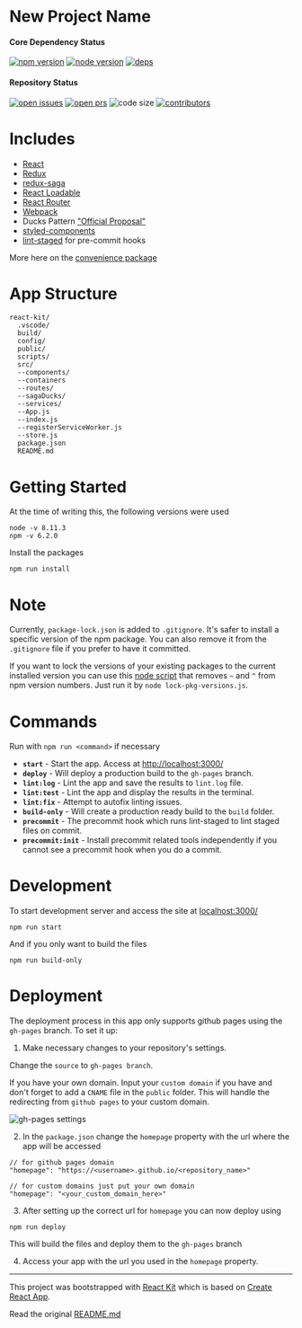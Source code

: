 # New Project Name

#### Core Dependency Status

[![npm version][npm-img]][npm-url]
[![node version][node-img]][node-url]
[![deps][deps-img]][deps-url]

#### Repository Status

[![open issues][issues-img]][issues-url]
[![open prs][pr-img]][pr-url]
![code size][code-size-img]
[![contributors][contributor-img]][contributor-url]


# Includes
- [React](https://github.com/facebook/react)
- [Redux](https://github.com/reactjs/redux)
- [redux-saga](https://github.com/redux-saga/redux-saga)
- [React Loadable](https://github.com/jamiebuilds/react-loadable)
- [React Router](https://github.com/ReactTraining/react-router)
- [Webpack](https://github.com/webpack/webpack)
- Ducks Pattern ["Official Proposal"](https://github.com/erikras/ducks-modular-redux)
- [styled-components](https://github.com/styled-components/styled-components)
- [lint-staged](https://github.com/okonet/lint-staged) for pre-commit hooks

More here on the [convenience package](https://github.com/codesandcoffees/react-pkg)

# App Structure
```
react-kit/
  .vscode/
  build/
  config/
  public/
  scripts/
  src/
  --components/
  --containers
  --routes/
  --sagaDucks/
  --services/
  --App.js
  --index.js
  --registerServiceWorker.js
  --store.js
  package.json
  README.md
```

# Getting Started
At the time of writing this, the following versions were used
```
node -v 8.11.3
npm -v 6.2.0
```

Install the packages
```
npm run install
```

# Note
Currently, `package-lock.json` is added to `.gitignore`. It's safer to install a specific version of the npm package. You can also remove it from the `.gitignore` file if you prefer to have it committed.

If you want to lock the versions of your existing packages to the current installed version you can use this [node script](https://gist.github.com/iamdevlinph/bacca84cca51af7c5cb060d59eea18b5) that removes `~` and `^` from npm version numbers. Just run it by `node lock-pkg-versions.js`.

# Commands
Run with `npm run <command>` if necessary
* **`start`** - Start the app. Access at [http://localhost:3000/](http://localhost:3000/)
* **`deploy`** - Will deploy a production build to the `gh-pages` branch.
* **`lint:log`** - Lint the app and save the results to `lint.log` file.
* **`lint:test`** - Lint the app and display the results in the terminal.
* **`lint:fix`** - Attempt to autofix linting issues.
* **`build-only`** - Will create a production ready build to the `build` folder.
* **`precommit`** - The precommit hook which runs lint-staged to lint staged files on commit.
* **`precommit:init`** - Install precommit related tools independently if you cannot see a precommit hook when you do a commit.

# Development
To start development server and access the site at [localhost:3000/](localhost:3000/)
```
npm run start
```

And if you only want to build the files
```
npm run build-only
```

# Deployment
The deployment process in this app only supports github pages using the `gh-pages` branch. To set it up:
1. Make necessary changes to your repository's settings.

Change the `source` to `gh-pages branch`.

If you have your own domain. Input your `custom domain` if you have and don't forget to add a `CNAME` file in the `public` folder. This will handle the redirecting from `github pages` to your custom domain.

![gh-pages settings](https://res.cloudinary.com/dfrhytey3/image/upload/v1522392328/gh-pages_rwrv32.png)

2. In the `package.json` change the `homepage` property with the url where the app will be accessed
```
// for github pages domain
"homepage": "https://<username>.github.io/<repository_name>"

// for custom domains just put your own domain
"homepage": "<your_custom_domain_here>"
```
3. After setting up the correct url for `homepage` you can now deploy using
```
npm run deploy
```
This will build the files and deploy them to the `gh-pages` branch

4. Access your app with the url you used in the `homepage` property.

---

This project was bootstrapped with [React Kit](https://github.com/codesandcoffees/react-kit) which is based on [Create React App](https://github.com/facebookincubator/create-react-app).

Read the original [README.md](/README-orig.md)

<!-- React PKG Details -->
[npm-img]: https://img.shields.io/npm/v/@codes-and-coffees/react-pkg.svg
[npm-url]: https://www.npmjs.com/package/@codes-and-coffees/react-pkg
[node-img]: https://img.shields.io/node/v/@codes-and-coffees/react-pkg.svg
[node-url]: https://nodejs.org/en/
[deps-img]: https://img.shields.io/david/codesandcoffees/react-pkg.svg
[deps-url]: https://david-dm.org/codesandcoffees/react-pkg

<!-- Repo Details -->
[issues-url]: https://github.com/<AUTHOR_NAME>/<REPO_NAME>/issues
[issues-img]: https://img.shields.io/github/issues/<AUTHOR_NAME>/<REPO_NAME>.svg
[pr-img]: https://img.shields.io/github/issues-pr/<AUTHOR_NAME>/<REPO_NAME>.svg
[pr-url]: https://github.com/<AUTHOR_NAME>/<REPO_NAME>/pulls
[contributor-img]: https://img.shields.io/github/contributors/<AUTHOR_NAME>/<REPO_NAME>.svg
[contributor-url]: https://github.com/<AUTHOR_NAME>/<REPO_NAME>/graphs/contributors
[code-size-img]: https://img.shields.io/github/languages/code-size/<AUTHOR_NAME>/<REPO_NAME>.svg
